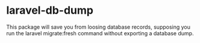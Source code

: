 # laravel-db-dump
This package will save you from loosing database records, supposing you run the laravel migrate:fresh command without exporting a database dump.
